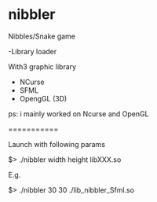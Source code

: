 nibbler
============

Nibbles/Snake game

-Library loader

With3 graphic library

- NCurse
- SFML
- OpengGL (3D)

ps: i mainly worked on Ncurse and OpenGL


===========

Launch with following params

$> ./nibbler width height libXXX.so

E.g.

$> ./nibbler 30 30 ./lib_nibbler_Sfml.so
